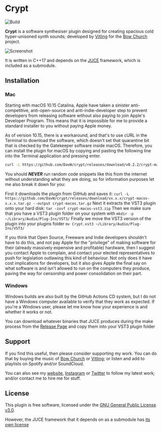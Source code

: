
# Crypt
![Build](https://github.com/DavW/crypt/workflows/Build/badge.svg)

**Crypt** is a software synthesiser plugin designed for creating spacious cold hyper-unisoned
synth sounds; developed by [Vitling](https://www.vitling.xyz) for the [Bow Church](http://bowchurch.bandcamp.com/) project.

![Screenshot](https://github.com/DavW/crypt/blob/main/screenshot.jpg?raw=true)

It is written in C++17 and depends on the [JUCE](https://github.com/juce-framework/JUCE) framework, which is
included as a submodule.

## Installation

### Mac

Starting with macOS 10.15 Catalina, Apple have taken a sinister anti-competitive, anti-open-source and anti-indie-developer step to prevent
developers from releasing software without also paying to join Apple's Developer Program. This means that it is impossible
for me to provide a standard installer to you without paying Apple money.

As of version 10.15, there is a workaround, and that's to use cURL in the Terminal to download the software, which doesn't
set that quarantine bit that is checked by the Gatekeeper software inside macOS. Therefore, you can install the plugin for macOS by copying and
pasting the following line into the Terminal application and pressing enter.

```sh
curl -L https://github.com/DavW/crypt/releases/download/v0.2.2/crypt-macos-vst3-0.2.2.zip --output crypt-macos-vst3.zip && tar -zxvf crypt-macos-vst3.zip && mkdir -p ~/Library/Audio/Plug-Ins/VST3/ && mv Crypt.vst3 ~/Library/Audio/Plug-Ins/VST3/ && echo "Crypt VST3 plugin installed successfully"
```
You should ***NEVER*** run random code snippets like this from the internet without understanding what they are doing, so for information purposes let me also break it down for you:

First it downloads the plugin from GitHub and saves it:
`curl -L https://github.com/DavW/crypt/releases/download/vx.x.x/crypt-macos-x.x.x.tar.gz --output crypt-macos.tar.gz`
Next it extracts the VST3 plugin onto your hard disk: `tar -zxvf crypt-macos-vst3.zip`
Then we make sure that you have a VST3 plugin folder on your system with `mkdir -p ~/Library/Audio/Plug-Ins/VST3/`
Finally we move the VST3 version of the plugin into your plugins folder
`mv Crypt.vst3 ~/Library/Audio/Plug-Ins/VST3/`

If you think that Open Source, Freeware and Indie developers shouldn't have to do this, and not pay Apple for the "privilege" of making software
for their (already massively expensive and profitable) hardware, then I suggest you contact Apple to complain, and contact your elected representatives
to push for legislation outlawing this kind of behaviour. Not only does it have cost implications for developers, but it also gives Apple the final
say on what software is and isn't allowed to run on the computers they produce, paving the way for censorship and power consolidation on their part.

### Windows

Windows builds are also built by the GitHub Actions CD system, but I do not have a Windows computer available to verify that they work
as expected. If you're a Windows user, please let me know how your experience is and whether it works or not.

You can download whatever binaries that JUCE produces during the make process from the [Release Page](https://github.com/DavW/crypt/releases/tag/v0.2.0) and copy them into your VST3 plugin folder

## Support

If you find this useful, then please consider supporting my work. You can do that by buying the music of [Bow Church](https://bowchurch.bandcamp.com)
or [Vitling](https://vitling.bandcamp.com); or listen and add to playlists on Spotify and/or SoundCloud.

You can also see my [website](https://www.vitling.xyz), [Instagram](https://instagram.com/vvitling) or [Twitter](https://twitter.com/vvitling) to follow
my latest work; and/or contact me to hire me for stuff.

## License

This plugin is free software, licensed under the [GNU General Public License v3.0](https://www.gnu.org/licenses/gpl-3.0.html). 

However, the JUCE framework that it depends on as a submodule has [its own license](https://github.com/juce-framework/JUCE/blob/master/LICENSE.md)